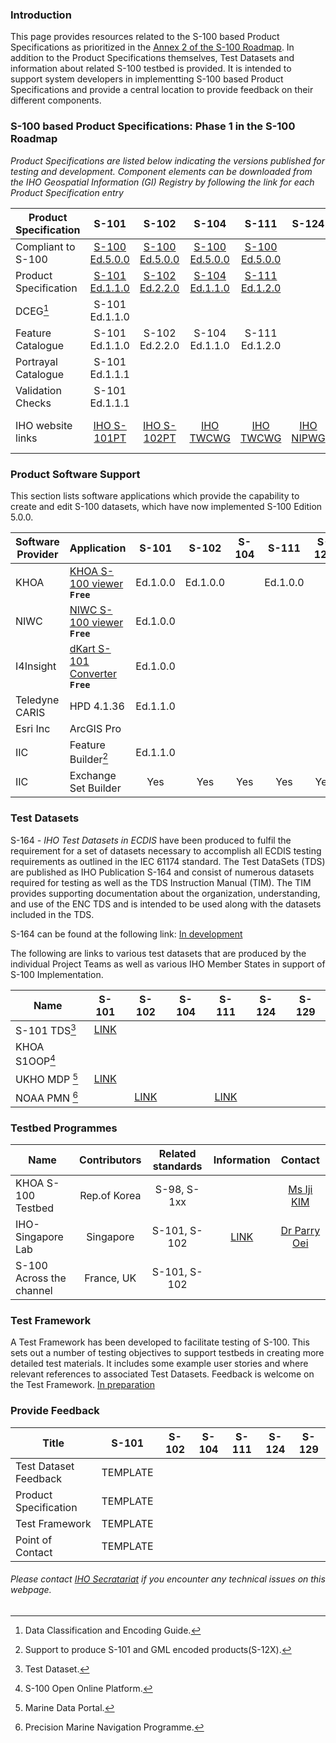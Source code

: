 
### Introduction
This page provides resources related to the S-100 based Product Specifications as prioritized in the [Annex 2 of the S-100 Roadmap](https://iho.int/uploads/user/About%20IHO/Council/S-100_ImplementationStrategy/S-100%20Roadmap_Annex_2_v2.0_July2022.pdf). In addition to the Product Specifications themselves, Test Datasets and information about related S-100 testbed is provided. It is intended to support system developers in implementting S-100 based Product Specifications and provide a central location to provide feedback on their different components.

### S-100 based Product Specifications: Phase 1 in the S-100 Roadmap
*Product Specifications are listed below indicating the versions published for testing and development. Component elements can be downloaded from the IHO Geospatial Information (GI) Registry by following the link for each Product Specification entry*

| Product Specification | S-101            | S-102       |  S-104    |  S-111    |  S-124    |  S-129    |      
| ----------------------|:----------------:|:-----------:|:---------:|:---------:|:---------:|:---------:|
| Compliant to S-100    | [S-100 Ed.5.0.0] |[S-100 Ed.5.0.0]|[S-100 Ed.5.0.0] | [S-100 Ed.5.0.0] |           |           |
| Product Specification | [S-101 Ed.1.1.0] |[S-102 Ed.2.2.0]|[S-104 Ed.1.1.0] | [S-111 Ed.1.2.0] |           |           |
| DCEG[^1]              | S-101 Ed.1.1.0   |             |           |           |           |           |
| Feature Catalogue     | S-101 Ed.1.1.0   |S-102 Ed.2.2.0 | S-104 Ed.1.1.0 | S-111 Ed.1.2.0      |           |           |
| Portrayal Catalogue   | S-101 Ed.1.1.1   |             |           |           |           |           |
| Validation Checks     | S-101 Ed.1.1.1   |             |           |           |           |           |
| IHO website links     | [IHO S-101PT]    |[IHO S-102PT]| [IHO TWCWG]| [IHO TWCWG] |[IHO NIPWG] | [IHO S-129PT]|

[S-100 Ed.5.0.0]:https://registry.iho.int/productspec/view.do?idx=194&product_ID=S-100&statusS=5&domainS=ALL&category=product_ID&searchValue=
[S-101 Ed.1.1.0]:https://registry.iho.int/productspec/view.do?idx=195&product_ID=S-101&statusS=5&domainS=ALL&category=product_ID&searchValue=
[S-104 Ed.1.1.0]:https://registry.iho.int/productspec/view.do?idx=198&product_ID=S-104&statusS=ALL&domainS=ALL&category=product_ID&searchValue=
[S-111 Ed.1.2.0]:https://registry.iho.int/productspec/view.do?idx=178&product_ID=S-111&statusS=ALL&domainS=ALL&category=product_ID&searchValue=
[S-102 Ed.2.2.0]:https://registry.iho.int/productspec/view.do?idx=199&product_ID=S-102&statusS=5&domainS=ALL&category=product_ID&searchValue=
[IHO S-101PT]:https://iho.int/en/s-101-project-team-1 
[IHO S-102PT]:https://iho.int/en/s-102-project-team-1
[IHO S-129PT]:https://iho.int/en/resources-0-0-0
[IHO TWCWG]:https://iho.int/en/twcwg
[IHO NIPWG]:https://iho.int/en/nipwg


### Product Software Support
This section lists software applications which provide the capability to create and edit S-100 datasets, which have now implemented S-100 Edition 5.0.0.


| Software Provider    | Application                       | S-101    | S-102    |  S-104    |  S-111    |  S-124    |  S-129    |      
| ---------------------|:---------------------------------|:--------:|:---------:|:---------:|:---------:|:--------:|:---------:|
| KHOA                 |[KHOA S-100 viewer] **`Free`**     |Ed.1.0.0  |  Ed.1.0.0 |           | Ed.1.0.0  |          |           |
| NIWC                 |[NIWC S-100 viewer] **`Free`**     |Ed.1.0.0  |           |           |           |          |           |
| I4Insight            |[dKart S-101 Converter] **`Free`** | Ed.1.0.0 |           |           |           |          |           |
| Teledyne CARIS       |HPD 4.1.36                         |Ed.1.1.0  |           |           |           |          |           |
| Esri Inc             |ArcGIS Pro                         |          |           |           |           |          |           |
| IIC                  |Feature Builder[^6]                | Ed.1.1.0 |           |           |           |          |           |
| IIC                  |Exchange Set Builder               |    Yes   | Yes       |Yes        |Yes        |Yes       |Yes        |



[KHOA S-100 viewer]: https://github.com/S-100ExpertTeam/khoa-s100-viewer
[NIWC S-100 viewer]: https://registry.iho.int/repository/list.do "NIWC (former SPAWAR) S100Viewer, Editor and Shore ECDIS"
[dKart S-101 Converter]:https://registry.iho.int/repository/list.do 

### Test Datasets
S-164 *- IHO Test Datasets in ECDIS* have been produced to fulfil the requirement for a set of datasets necessary to accomplish all ECDIS testing requirements as outlined in the IEC 61174 standard.  The Test DataSets (TDS) are published as IHO Publication S-164 and consist of numerous datasets required for testing as well as the TDS Instruction Manual (TIM).  The TIM provides supporting documentation about the organization, understanding, and use of the ENC TDS and is intended to be used along with the datasets included in the TDS. 

S-164 can be found at the following link: [In development][S-164 webpage In development]

[S-164 webpage In development]:https://github.com/iho-ohi/S-164-Sub-Group 

The following are links to various test datasets that are produced by the individual Project Teams as well as various IHO Member States in support of S-100 Implementation. 


| Name           | S-101           | S-102           |  S-104    |  S-111         |  S-124    |  S-129    |      
| ---------------|:---------------:|:---------------:|:---------:|:--------------:|:---------:|:---------:|
| S-101 TDS[^2]  |[LINK][S101TDS]  |                 |           |                |           |           |
| KHOA S1OOP[^3] |                 |                 |           |                |           |           |
| UKHO MDP  [^4] | [LINK][UKHO TDS]|                 |           |                |           |           |
| NOAA PMN  [^5] |                 |[LINK][NOAA TDS] |           |[LINK][NOAA TDS]|           |           |

[S101TDS]: https://github.com/iho-ohi/S-101-Test-Datasets 
[UKHO TDS]: https://datahub.admiralty.co.uk/portal/apps/sites/#/marine-data-portal/pages/s-100
[NOAA TDS]: https://beta.marinenavigation.noaa.gov/gateway/



### Testbed Programmes

|  Name                     | Contributors      | Related standards    |  Information    | Contact        |       
| --------------------------|:-----------------:|:--------------------:|:---------------:|:--------------:|
| KHOA S-100 Testbed        | Rep.of Korea      | S-98, S-1xx          |                 |[Ms Iji KIM]    |
| IHO-Singapore Lab         | Singapore         | S-101, S-102         | [LINK][Lab LINK]|[Dr Parry Oei]  |
| S-100 Across the channel  |France, UK         | S-101, S-102         |                 |                |   

[Lab LINK]: https://iho.int/en/projects 
[Dr Parry Oei]:mailto:Parry_OEI@mpa.gov.sg
[Ms Iji KIM]:mailto:izzykim@korea.kr




### Test Framework

A Test Framework has been developed to facilitate testing of S-100. This sets out a number of testing objectives to support testbeds in creating more detailed test materials. It includes some example user stories and where relevant references to associated Test Datasets. Feedback is welcome on the Test Framework. [In preparation](https://iho-ohi.github.io/S100Resources/)


### Provide Feedback

| Title                  | S-101      | S-102    |  S-104    |  S-111    |  S-124    |  S-129    |      
| -----------------------|:----------:|:--------:|:---------:|:---------:|:---------:|:---------:|
| Test Dataset Feedback  |TEMPLATE    |          |           |           |           |           |
| Product Specification  | TEMPLATE   |          |           |           |           |           |
| Test Framework         | TEMPLATE   |          |           |           |           |           |
| Point of Contact       | TEMPLATE   |          |           |           |           |           |


[^1]: Data Classification and Encoding Guide.
[^2]: Test Dataset.
[^3]: S-100 Open Online Platform.
[^4]: Marine Data Portal.
[^5]: Precision Marine Navigation Programme.
[^6]: Support to produce S-101 and GML encoded products(S-12X).


    
###### *Please contact [IHO Secratariat](mailto:yong.baek@iho.int "Mr.Yong BAEK") if you encounter any technical issues on this webpage.*

</html>

